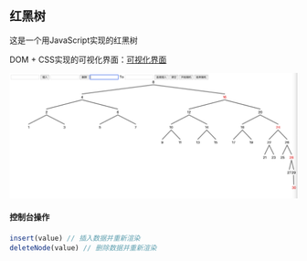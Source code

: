 ## 红黑树

这是一个用JavaScript实现的红黑树

DOM + CSS实现的可视化界面：[可视化界面](https://tttinkl.github.io/RedBlackTreeByJS/)

<img src="./image.png" style="zoom:50%;" />



#### 控制台操作

```js
insert(value) // 插入数据并重新渲染
deleteNode(value) // 删除数据并重新渲染
```













